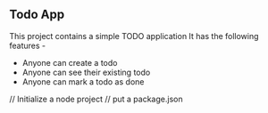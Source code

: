 ## Todo App
This project contains a simple TODO application
It has the following features -

- Anyone can create a todo
- Anyone can see their existing todo
- Anyone can mark a todo as done

// Initialize a node project
// put a package.json 